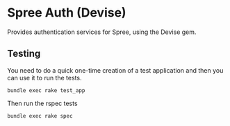 # Spree Auth (Devise)

Provides authentication services for Spree, using the Devise gem.

## Testing

You need to do a quick one-time creation of a test application and then you can use it to run the tests.

    bundle exec rake test_app

Then run the rspec tests

    bundle exec rake spec
